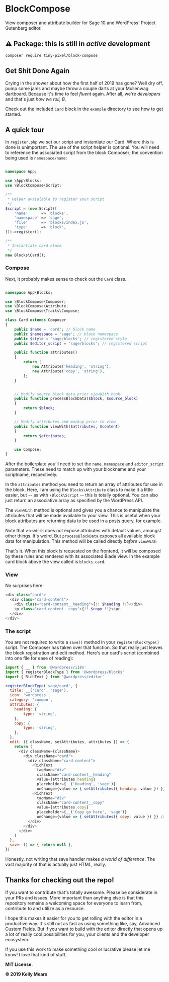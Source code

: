 # BlockCompose

View composer and attribute builder for Sage 10 and WordPress' Project Gutenberg editor.

## ⚠️ Package: this is still in _active_ development

`composer require tiny-pixel/block-compose`

## Get Shit Done Again

Crying in the shower about how the first half of 2019 has gone? Well dry off, pump some jams and maybe throw a couple darts at your Mullenwag dartboard. Because it's time to feel _fluent_ again. After all, we're _developers_ and that's just _how we roll, B._

Check out the included `Card` block in the `example` directory to see how to get started.

## A quick tour

In `register.php` we set our script and instantiate our Card. Where this is done is unimportant. The use of the script helper is optional. You will need to reference the associated script from the block Composer; the convention being used is `namespace/name`:

```php

namespace App;

use \App\Blocks;
use \BlockCompose\Script;

/**
 * Helper avaialable to register your script
 */
$script = (new Script([
    'name'      => 'blocks',
    'namespace' => 'sage',
    'file'      => 'blocks/index.js',
    'type'      => 'block',
]))->register();

/**
 * Instantiate card block
 */
new Blocks\Card();
```

### Compose

Next, it probably makes sense to check out the `Card` class.

```php

namespace App\Blocks;

use \BlockCompose\Composer;
use \BlockCompose\Attribute;
use \BlockCompose\Traits\Compose;

class Card extends Composer
{
    public $name = 'card'; // block name
    public $namespace = 'sage'; // block namespace
    public $style = 'sage/blocks'; // registered style
    public $editor_script = 'sage/blocks'; // registered script

    public function attributes()
    {
        return [
            new Attribute('heading', 'string'),
            new Attribute('copy', 'string'),
        ];
    }


    // Modify source block data prior viewWith hook
    public function processBlockData($block, $source_block)
    {
        return $block;
    }

    // Modify attributes and markup prior to view
    public function viewWith($attributes, $content)
    {
        return $attributes;
    }

    use Compose;
}
```

After the boilerplate you'll need to set the `name`, `namespace` and `editor_script` parameters. These need to match up with your blockname and your scriptname, respectively.

In the `attributes` method you need to return an array of attributes for use in the block. Here, I am using the `Blocks\Attribute` class to make it a little easier, but -- as with `\Block\Script` -- this is totally optional. You can also just return an associative array as specified by the WordPress API.

The `viewWith` method is optional and gives you a chance to manipulate the attributes that will be made available to your view. This is useful when your block attributes are returning data to be used in a posts query, for example.

Note that `viewWith` does not expose attributes with default values, amongst other things. It's weird. But `processBlockData` exposes all available block data for manipulation. This method will be called directly _before_ `viewWith`

That's it. When this block is requested on the frontend, it will be composed by these rules and rendered with its associated Blade view. In the example card block above the view called is `blocks.card`.

### View

No surprises here:

```php
<div class="card">
  <div class="card-content">
    <div class="card-content__heading">{!! $heading !!}</div>
    <p class="card-content__copy">{!! $copy !!}</p>
  </div>
</div>
```

### The script

You are not required to write a `save()` method in your `registerBlockType()` script. The Composer has taken over that function. So that really just leaves the block registration and edit method. Here's our card's script (combined into one file for ease of reading):

```js
import { __ } from '@wordpress/i18n'
import { registerBlockType } from '@wordpress/blocks'
import { RichText } from '@wordpress/editor'

registerBlockType('sage/card', {
  title: __('Card', 'sage'),
  icon: 'wordpress',
  category: 'common',
  attributes: {
    heading: {
        type: 'string',
    },
    copy: {
        type: 'string',
    },
  },
  edit: ({ className, setAttributes, attributes }) => {
    return (
      <div className={className}>
        <div className="card">
          <div className="card-content">
            <RichText
              tagName="div"
              className="card-content__heading"
              value={attributes.heading}
              placeholder={__('Heading', 'sage')}
              onChange={value => { setAttributes({ heading: value }) }} />
            <RichText
              tagName="div"
              className="card-content__copy"
              value={attributes.copy}
              placeholder={__('Copy go here', 'sage')}
              onChange={value => { setAttributes({ copy: value }) }} />
          </div>
        </div>
      </div>
    )
  },
  save: () => { return null },
})
```

Honestly, not writing that save handler makes _a world of difference_. The vast majority of that is actually just HTML, really.

## Thanks for checking out the repo!

If you want to contribute that's totally awesome. Please be considerate in your PRs and issues. More important than anything else is that this repository remains a welcoming space for everyone to learn from, contribute to and utilize as a resource.

I hope this makes it easier for you to get rolling with the editor in a productive way. It's still not as fast as using something like, say, Advanced Custom Fields. But if you want to build with the editor directly that opens up a lot of really cool possibilities for you, your clients and the developer ecosystem.

If you use this work to make something cool or lucrative please let me know! I love that kind of stuff.

**MIT License.**

**&copy; 2019 Kelly Mears**
